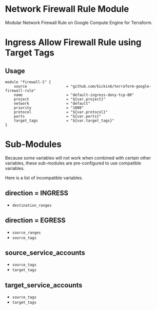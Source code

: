 # Network Firewall Rule Module 

Modular Network Firewall Rule on Google Compute Engine for Terraform.

# Ingress Allow Firewall Rule using Target Tags

## Usage
```
module "firewall-1" {
    source                  = "github.com/kickin6/terraform-google-firewall-rule"
    name                    = "default-ingress-deny-tcp-80"
    project                 = "${var.project}"
    network                 = "default"
    priority                = "1000"
    protocol                = "${var.protocol}"
    ports                   = "${var.ports}"
    target_tags             = "${var.target_tags}"
}
```

# Sub-Modules

Because some variables will not work when combined with certain other variables, these sub-modules are pre-configured to use compatible variables.

Here is a list of incompatible variables.

## direction = INGRESS
- `destination_ranges`

## direction = EGRESS
- `source_ranges`
- `source_tags`

## source_service_accounts
- `source_tags`
- `target_tags`

## target_service_accounts
- `source_tags`
- `target_tags`
